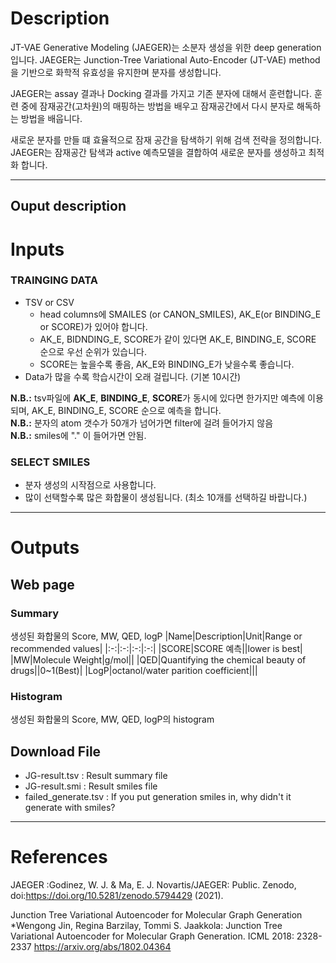 # Description

JT-VAE Generative Modeling (JAEGER)는 소분자 생성을 위한 deep generation 입니다. JAEGER는 Junction-Tree Variational Auto-Encoder (JT-VAE) method을 기반으로 화학적 유효성을 유지한며 분자를 생성합니다.

JAEGER는 assay 결과나 Docking 결과를 가지고 기존 분자에 대해서 훈련합니다. 훈련 중에 잠재공간(고차원)의 매핑하는 방법을 배우고 잠재공간에서 다시 분자로 해독하는 방법을 배웁니다.

새로운 분자를 만들 떄 효율적으로 잠재 공간을 탐색하기 위해 검색 전략을 정의합니다. JAEGER는 잠재공간 탐색과 active 예측모델을 결합하여 새로운 분자를 생성하고 최적화 합니다.

---
## Ouput description
# Inputs
### TRAINGING DATA
 - TSV or CSV
   - head columns에 SMAILES (or CANON_SMILES), AK_E(or BINDING_E or SCORE)가 있어야 합니다.
   - AK_E, BIDNDING_E, SCORE가 같이 있다면 AK_E, BINDING_E, SCORE 순으로 우선 순위가 있습니다.
   - SCORE는 높을수록 좋음, AK_E와 BINDING_E가 낮을수록 좋습니다.
 - Data가 많을 수록 학습시간이 오래 걸립니다. (기본 10시간)


**N.B.:** tsv파일에 **AK_E**, **BINDING_E**, **SCORE**가 동시에 있다면 한가지만 예측에 이용되며, AK_E, BINDING_E, SCORE 순으로 예측을 합니다. \
**N.B.:** 분자의 atom 갯수가 50개가 넘어가면 filter에 걸려 들어가지 않음\
**N.B.:** smiles에 "." 이 들어가면 안됨.
### SELECT SMILES 
 - 분자 생성의 시작점으로 사용합니다.
 - 많이 선택할수록 많은 화합물이 생성됩니다. (최소 10개를 선택하길 바랍니다.)

---
# Outputs
## Web page
### Summary

생성된 화합물의 Score, MW, QED, logP
|Name|Description|Unit|Range or recommended values|
|:-:|:-:|:-:|:-:|
|SCORE|SCORE 예측||lower is best|
|MW|Molecule Weight|g/mol||
|QED|Quantifying the chemical beauty of drugs||0~1(Best)|
|LogP|octanol/water parition coefficient|||

### Histogram
생성된 화합물의 Score, MW, QED, logP의 histogram

## Download File
 - JG-result.tsv : Result summary file
 - JG-result.smi : Result smiles file
 - failed_generate.tsv : If you put generation smiles in, why didn't it generate with smiles?

---
# References
JAEGER :Godinez, W. J. & Ma, E. J. Novartis/JAEGER: Public. Zenodo, doi:https://doi.org/10.5281/zenodo.5794429 (2021).

Junction Tree Variational Autoencoder for Molecular Graph Generation\
*Wengong Jin, Regina Barzilay, Tommi S. Jaakkola: Junction Tree Variational Autoencoder for Molecular Graph Generation. ICML 2018: 2328-2337 https://arxiv.org/abs/1802.04364
